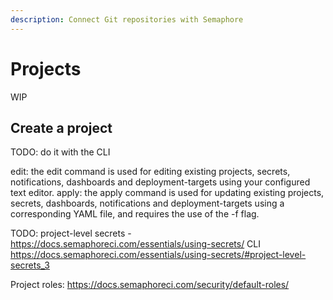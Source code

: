 ```yaml
---
description: Connect Git repositories with Semaphore
---
```


# Projects

WIP


## Create a project

TODO: do it with the CLI

edit: the edit command is used for editing existing projects, secrets, notifications, dashboards and deployment-targets using your configured text editor.
apply: the apply command is used for updating existing projects, secrets, dashboards, notifications and deployment-targets using a corresponding YAML file, and requires the use of the -f flag.

TODO: project-level secrets - https://docs.semaphoreci.com/essentials/using-secrets/
    CLI
    https://docs.semaphoreci.com/essentials/using-secrets/#project-level-secrets_3


Project roles: https://docs.semaphoreci.com/security/default-roles/
